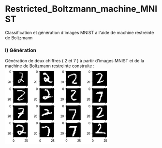 # Restricted_Boltzmann_machine_MNIST
Classification et génération d'images MNIST à l'aide de machine restreinte de Boltzmann
### I) Génération
Génération de deux chiffres ( 2 et 7 ) à partir d'images MNIST et de la machine de Boltzmann restreinte construite :  
![Image](Img/label2_1.png)
